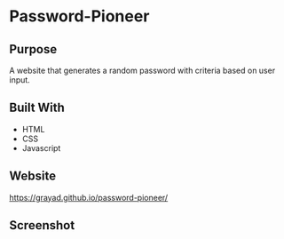 # Password-Pioneer

## Purpose
A website that generates a random password with criteria based on user input.

## Built With
* HTML
* CSS
* Javascript

## Website
https://grayad.github.io/password-pioneer/

## Screenshot

